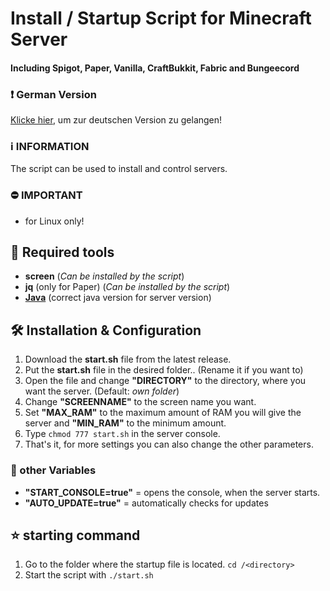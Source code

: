 # Install / Startup Script for Minecraft Server
#### Including Spigot, Paper, Vanilla, CraftBukkit, Fabric and Bungeecord

### :heavy_exclamation_mark: German Version
[Klicke hier](https://github.com/FetzerTony/startupScript-Minecraft-V2/blob/main/README-DE.md), um zur deutschen Version zu gelangen!

### :information_source: INFORMATION
The script can be used to install and control servers.

### :no_entry: IMPORTANT
- for Linux only!

## :wrench: Required tools
- **screen** (_Can be installed by the script_)
- **jq** (only for Paper) (_Can be installed by the script_)
- [**Java**](https://www.digitalocean.com/community/tutorials/how-to-install-java-with-apt-on-ubuntu-18-04-de) (correct java version for server version)

## :hammer_and_wrench: Installation & Configuration
1. Download the **start.sh** file from the latest release.
1. Put the **start.sh** file in the desired folder.. (Rename it if you want to)
2. Open the file and change **"DIRECTORY"** to the directory, where you want the server. (Default: _own folder_)
3. Change **"SCREENNAME"** to the screen name you want.
4. Set **"MAX_RAM"** to the maximum amount of RAM you will give the server and **"MIN_RAM"** to the minimum amount.
5. Type `chmod 777 start.sh` in the server console.
6. That's it, for more settings you can also change the other parameters.

### :page_facing_up: other Variables

- **"START_CONSOLE=true"** = opens the console, when the server starts.
- **"AUTO_UPDATE=true"** = automatically checks for updates

## :star: starting command
1. Go to the folder where the startup file is located. ```cd /<directory>```
2. Start the script with ```./start.sh```
